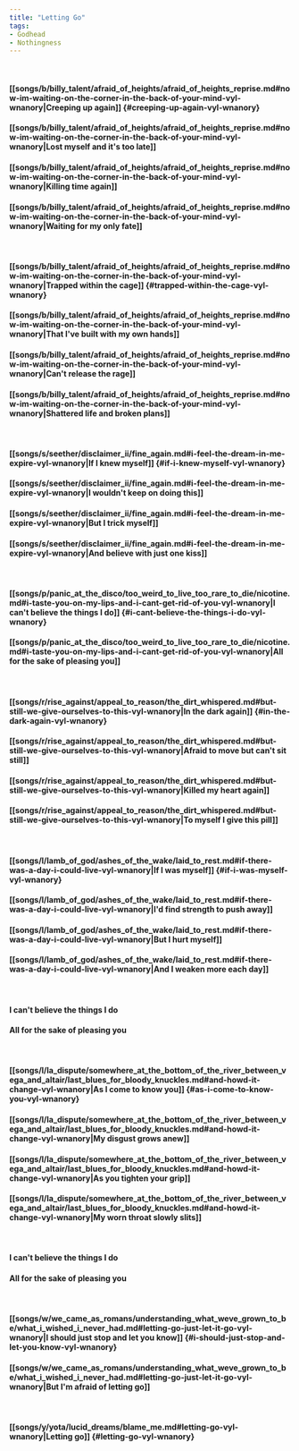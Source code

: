 ```yaml
---
title: "Letting Go"
tags:
- Godhead
- Nothingness
---
```

&nbsp;
#### [[songs/b/billy_talent/afraid_of_heights/afraid_of_heights_reprise.md#now-im-waiting-on-the-corner-in-the-back-of-your-mind-vyl-wnanory|Creeping up again]] {#creeping-up-again-vyl-wnanory}
#### [[songs/b/billy_talent/afraid_of_heights/afraid_of_heights_reprise.md#now-im-waiting-on-the-corner-in-the-back-of-your-mind-vyl-wnanory|Lost myself and it's too late]]
#### [[songs/b/billy_talent/afraid_of_heights/afraid_of_heights_reprise.md#now-im-waiting-on-the-corner-in-the-back-of-your-mind-vyl-wnanory|Killing time again]]
#### [[songs/b/billy_talent/afraid_of_heights/afraid_of_heights_reprise.md#now-im-waiting-on-the-corner-in-the-back-of-your-mind-vyl-wnanory|Waiting for my only fate]]
&nbsp;
#### [[songs/b/billy_talent/afraid_of_heights/afraid_of_heights_reprise.md#now-im-waiting-on-the-corner-in-the-back-of-your-mind-vyl-wnanory|Trapped within the cage]] {#trapped-within-the-cage-vyl-wnanory}
#### [[songs/b/billy_talent/afraid_of_heights/afraid_of_heights_reprise.md#now-im-waiting-on-the-corner-in-the-back-of-your-mind-vyl-wnanory|That I've built with my own hands]]
#### [[songs/b/billy_talent/afraid_of_heights/afraid_of_heights_reprise.md#now-im-waiting-on-the-corner-in-the-back-of-your-mind-vyl-wnanory|Can't release the rage]]
#### [[songs/b/billy_talent/afraid_of_heights/afraid_of_heights_reprise.md#now-im-waiting-on-the-corner-in-the-back-of-your-mind-vyl-wnanory|Shattered life and broken plans]]
&nbsp;
#### [[songs/s/seether/disclaimer_ii/fine_again.md#i-feel-the-dream-in-me-expire-vyl-wnanory|If I knew myself]] {#if-i-knew-myself-vyl-wnanory}
#### [[songs/s/seether/disclaimer_ii/fine_again.md#i-feel-the-dream-in-me-expire-vyl-wnanory|I wouldn't keep on doing this]]
#### [[songs/s/seether/disclaimer_ii/fine_again.md#i-feel-the-dream-in-me-expire-vyl-wnanory|But I trick myself]]
#### [[songs/s/seether/disclaimer_ii/fine_again.md#i-feel-the-dream-in-me-expire-vyl-wnanory|And believe with just one kiss]]
&nbsp;
#### [[songs/p/panic_at_the_disco/too_weird_to_live_too_rare_to_die/nicotine.md#i-taste-you-on-my-lips-and-i-cant-get-rid-of-you-vyl-wnanory|I can't believe the things I do]] {#i-cant-believe-the-things-i-do-vyl-wnanory}
#### [[songs/p/panic_at_the_disco/too_weird_to_live_too_rare_to_die/nicotine.md#i-taste-you-on-my-lips-and-i-cant-get-rid-of-you-vyl-wnanory|All for the sake of pleasing you]]
&nbsp;
#### [[songs/r/rise_against/appeal_to_reason/the_dirt_whispered.md#but-still-we-give-ourselves-to-this-vyl-wnanory|In the dark again]] {#in-the-dark-again-vyl-wnanory}
#### [[songs/r/rise_against/appeal_to_reason/the_dirt_whispered.md#but-still-we-give-ourselves-to-this-vyl-wnanory|Afraid to move but can't sit still]]
#### [[songs/r/rise_against/appeal_to_reason/the_dirt_whispered.md#but-still-we-give-ourselves-to-this-vyl-wnanory|Killed my heart again]]
#### [[songs/r/rise_against/appeal_to_reason/the_dirt_whispered.md#but-still-we-give-ourselves-to-this-vyl-wnanory|To myself I give this pill]]
&nbsp;
#### [[songs/l/lamb_of_god/ashes_of_the_wake/laid_to_rest.md#if-there-was-a-day-i-could-live-vyl-wnanory|If I was myself]] {#if-i-was-myself-vyl-wnanory}
#### [[songs/l/lamb_of_god/ashes_of_the_wake/laid_to_rest.md#if-there-was-a-day-i-could-live-vyl-wnanory|I'd find strength to push away]]
#### [[songs/l/lamb_of_god/ashes_of_the_wake/laid_to_rest.md#if-there-was-a-day-i-could-live-vyl-wnanory|But I hurt myself]]
#### [[songs/l/lamb_of_god/ashes_of_the_wake/laid_to_rest.md#if-there-was-a-day-i-could-live-vyl-wnanory|And I weaken more each day]]
&nbsp;
#### I can't believe the things I do
#### All for the sake of pleasing you
&nbsp;
#### [[songs/l/la_dispute/somewhere_at_the_bottom_of_the_river_between_vega_and_altair/last_blues_for_bloody_knuckles.md#and-howd-it-change-vyl-wnanory|As I come to know you]] {#as-i-come-to-know-you-vyl-wnanory}
#### [[songs/l/la_dispute/somewhere_at_the_bottom_of_the_river_between_vega_and_altair/last_blues_for_bloody_knuckles.md#and-howd-it-change-vyl-wnanory|My disgust grows anew]]
#### [[songs/l/la_dispute/somewhere_at_the_bottom_of_the_river_between_vega_and_altair/last_blues_for_bloody_knuckles.md#and-howd-it-change-vyl-wnanory|As you tighten your grip]]
#### [[songs/l/la_dispute/somewhere_at_the_bottom_of_the_river_between_vega_and_altair/last_blues_for_bloody_knuckles.md#and-howd-it-change-vyl-wnanory|My worn throat slowly slits]]
&nbsp;
#### I can't believe the things I do
#### All for the sake of pleasing you
&nbsp;
#### [[songs/w/we_came_as_romans/understanding_what_weve_grown_to_be/what_i_wished_i_never_had.md#letting-go-just-let-it-go-vyl-wnanory|I should just stop and let you know]] {#i-should-just-stop-and-let-you-know-vyl-wnanory}
#### [[songs/w/we_came_as_romans/understanding_what_weve_grown_to_be/what_i_wished_i_never_had.md#letting-go-just-let-it-go-vyl-wnanory|But I'm afraid of letting go]]
&nbsp;
#### [[songs/y/yota/lucid_dreams/blame_me.md#letting-go-vyl-wnanory|Letting go]] {#letting-go-vyl-wnanory}
